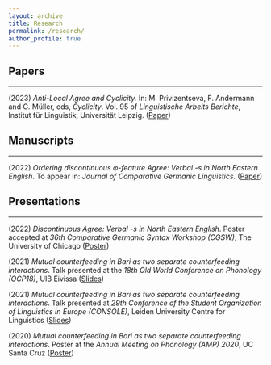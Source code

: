 ```yaml
---
layout: archive
title: Research
permalink: /research/
author_profile: true
---
```


## Papers
---
(2023) *Anti-Local Agree and Cyclicity.* In: M. Privizentseva, F. Andermann and G. Müller, eds, *Cyclicity*. Vol. 95 of *Linguistische Arbeits Berichte*, Institut für Linguistik, Universität Leipzig. ([Paper](https://rosafritzsche.de/files/fritzsche-antilocality-cyclicity.pdf))

## Manuscripts
---
(2022) *Ordering discontinuous &phi;-feature Agree: Verbal -s in North Eastern English*. To appear in: *Journal of Comparative Germanic Linguistics*. ([Paper](https://rosafritzsche.de/files/fritzsche-vbls-aug2022.pdf))

## Presentations
---
(2022) *Discontinuous Agree: Verbal -s in North Eastern English*. Poster accepted at *36th Comparative Germanic Syntax Workshop (CGSW)*, The University of Chicago ([Poster](https://rosafritzsche.de/files/fritzsche-cgsw36.pdf))

(2021) *Mutual counterfeeding in Bari as two separate counterfeeding interactions*. Talk presented at the *18th Old World Conference on Phonology (OCP18)*, UIB Eivissa ([Slides](https://rosafritzsche.de/files/fritzsche-mcf-slides.pdf))

(2021) *Mutual counterfeeding in Bari as two separate counterfeeding interactions*. Talk presented at *29th Conference of the Student Organization of Linguistics in Europe (CONSOLE)*, Leiden University Centre for Linguistics ([Slides](https://rosafritzsche.de/files/fritzsche-mcf-slides.pdf))

(2020) *Mutual counterfeeding in Bari as two separate counterfeeding interactions*. Poster at the *Annual Meeting on Phonology (AMP) 2020*, UC Santa Cruz ([Poster](https://rosafritzsche.de/files/fritzsche-mcf-amp2020.pdf))
